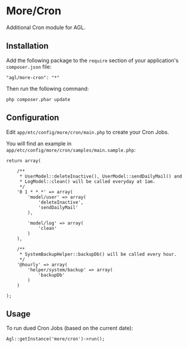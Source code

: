 More/Cron
=========

Additional Cron module for AGL.

## Installation

Add the following package to the `require` section of your application's `composer.json` file:

	"agl/more-cron": "*"

Then run the following command:

	php composer.phar update

## Configuration

Edit `app/etc/config/more/cron/main.php` to create your Cron Jobs.

You will find an example in `app/etc/config/more/cron/samples/main.sample.php`:

	return array(

		/**
		 * UserModel::deleteInactive(), UserModel::sendDailyMail() and
		 * LogModel::clean() will be called everyday at 1am.
		 */
		'0 1 * * *' => array(
			'model/user' => array(
				'deleteInactive',
				'sendDailyMail'
			),

			'model/log' => array(
				'clean'
			)
		),

		/**
		 * SystemBackupHelper::backupDb() will be called every hour.
		 */
		'@hourly' => array(
			'helper/system/backup' => array(
				'backupDb'
			)
		)

	);

## Usage

To run dued Cron Jobs (based on the current date):

	Agl::getInstance('more/cron')->run();
